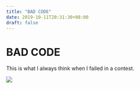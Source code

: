 ```yaml
---
title: "BAD CODE"
date: 2019-10-11T20:31:30+08:00
draft: false
---
```


# BAD CODE
This is what I always think when I failed in a contest.

![](http://cdn.nemoworks.info/ycao.cc/images/BAD-CODE.jpg)